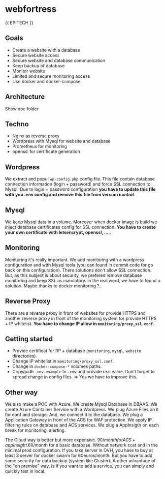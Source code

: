 # webfortress
{{ EPITECH }}

## Goals

* Create a website with a database
* Secure website access
* Secure website and database communication
* Keep backup of database
* Monitor website
* Limited and secure monitoring access
* Use docker and docker-compose

## Architecture

Show doc folder

## Techno

* Nginx as reverse proxy
* Wordpress with Mysql for website and database
* Prometheus for monitoring
* openssl for certificate generation

## Wordpress

We extract and popul `wp-config.php` config file. This file contain database connection information (login + password) and force SSL connection to Mysql. Due to login + password configuration **you have to update this file with you .env config and remove this file from version control**.

## Mysql

We keep Mysql data in a volume. Moreover when docker image is build we inject database certificates config for SSL connection.
**You have to create your own certificate with letsencrypt, openssl, ....**.

## Monitoring

Monitoring it's really important. We add monitoring with a wordpress configuration and with Mysql tools (you can found in commit code for go back on this configuration). There solutions don't allow SSL connection. But, as this subject is about security, we prefered remove database monitoring and keep SSL as mandatory.
In the real word, we have to found a solution. Maybe thanks to docker monitoring ?..

## Reverse Proxy

There are a reverse proxy in front of websites for provide HTTPS and another reverse proxy in front of the monitoring system for provide HTTPS + IP whitelist.
**You have to change IP allow in `monitoring/proxy_ssl.conf`**.

## Getting started

* Provide certificat for RP + database (`monitoring`, `mysql`, `website` directories).
* Change IP whitelist in `monitoring/proxy_ssl.conf`.
* Change in `docker-compose-*` volumes paths.
* Copy/path `.env.example` to `.env` and provide real value. Don't forget to spread change in config files. => Yes we have to improve this.

## Other way

We also make a POC with Azure.
We create Mysql Database in DBAAS.
We create Azure Container Service with a Wordpress. We plug Azure Files on it for conf and storage. And, we connect it to the database.
We plug a Application Gateway in front of the ACS for WAF protection.
We apply IP filtering rules on database and ACS services.
We plug a AppInsigth on each break for monitoring, alerting.

The Cloud way is better but more expensive. 
90$/month for ACS + appInsight.
60$/month for a basic database.
Without network cost and in the minimal prod configuration.
If you take server in OVH, you have to buy at least 3 server for docker swarm for 60euros/month. But you have to add some security for data backup (system like Gluster).
A other advantage of the "on premise" way, is if you want to add a service, you can simply and quickly test in local.
